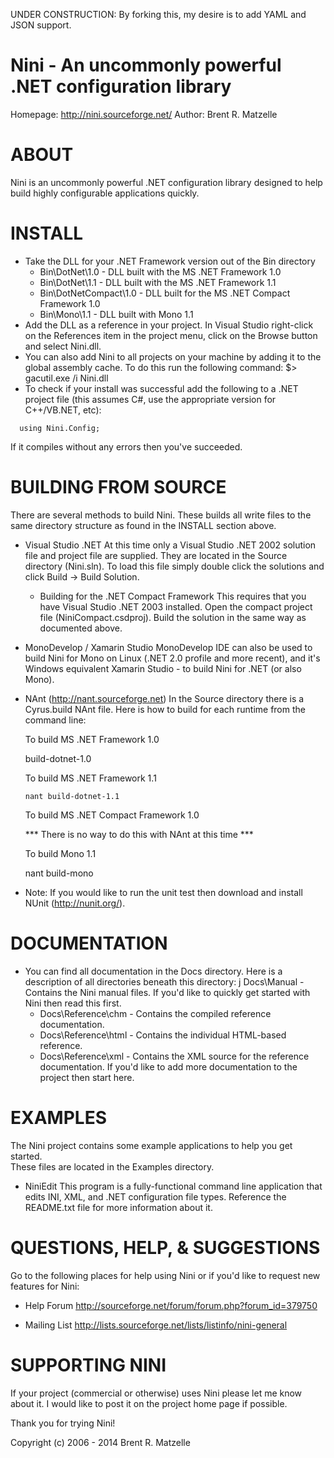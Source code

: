 UNDER CONSTRUCTION: By forking this, my desire is to add YAML and JSON support.

# Nini - An uncommonly powerful .NET configuration library

Homepage: http://nini.sourceforge.net/
Author:   Brent R. Matzelle

# ABOUT

Nini is an uncommonly powerful .NET configuration library designed to help 
build highly configurable applications quickly.

# INSTALL

- Take the DLL for your .NET Framework version out of the Bin directory 
    * Bin\DotNet\1.0 - DLL built with the MS .NET Framework 1.0
    * Bin\DotNet\1.1 - DLL built with the MS .NET Framework 1.1
    * Bin\DotNetCompact\1.0 - DLL built for the MS .NET Compact Framework 1.0
    * Bin\Mono\1.1 - DLL built with Mono 1.1
- Add the DLL as a reference in your project.  In Visual Studio right-click on 
  the References item in the project menu, click on the Browse button and 
  select Nini.dll.
- You can also add Nini to all projects on your machine by adding it to the
  global assembly cache.  To do this run the following command:
  $> gacutil.exe /i Nini.dll
- To check if your install was successful add the following to a .NET project 
  file (this assumes C#, use the appropriate version for C++/VB.NET, etc):

```
  using Nini.Config;
```

  If it compiles without any errors then you've succeeded.

# BUILDING FROM SOURCE

There are several methods to build Nini.  These builds all write files to the 
same directory structure as found in the INSTALL section above.

- Visual Studio .NET
  At this time only a Visual Studio .NET 2002 solution file and project 
  file are supplied.  They are located in the Source directory (Nini.sln).
  To load this file simply double click the solutions and click 
  Build -> Build Solution.
    * Building for the .NET Compact Framework
      This requires that you have Visual Studio .NET 2003 installed.  Open
      the compact project file (NiniCompact.csdproj).  Build the solution
      in the same way as documented above.

- MonoDevelop / Xamarin Studio
  MonoDevelop IDE can also be used to build Nini for Mono on Linux (.NET 2.0 profile and more recent), 
  and it's Windows equivalent Xamarin Studio - to build Nini for .NET (or also Mono).

- NAnt (http://nant.sourceforge.net)
  In the Source directory there is a Cyrus.build NAnt file.  Here is how to 
  build for each runtime from the command line:
  
  To build MS .NET Framework 1.0

     build-dotnet-1.0
  
  To build MS .NET Framework 1.1

      nant build-dotnet-1.1
  
  To build MS .NET Compact Framework 1.0

  *** There is no way to do this with NAnt at this time ***
  
  To build Mono 1.1

    nant build-mono

- Note: If you would like to run the unit test then download and install 
  NUnit (http://nunit.org/).

# DOCUMENTATION

- You can find all documentation in the Docs directory.  Here is a description
  of all directories beneath this directory:
    j Docs\Manual - Contains the Nini manual files.  If you'd like to quickly get 
                    started with Nini then read this first.
    * Docs\Reference\chm - Contains the compiled reference documentation.
    * Docs\Reference\html - Contains the individual HTML-based reference.
    * Docs\Reference\xml - Contains the XML source for the reference 
                         documentation.  If you'd like to add more documentation
             						 to the project then start here.

# EXAMPLES

The Nini project contains some example applications to help you get started.  
These files are located in the Examples directory.  

- NiniEdit
  This program is a fully-functional command line application 
  that edits INI, XML, and .NET configuration file types.  Reference the 
  README.txt file for more information about it.

# QUESTIONS, HELP, & SUGGESTIONS

Go to the following places for help using Nini or if you'd like to request 
new features for Nini:

* Help Forum
  http://sourceforge.net/forum/forum.php?forum_id=379750

* Mailing List
  http://lists.sourceforge.net/lists/listinfo/nini-general

# SUPPORTING NINI

If your project (commercial or otherwise) uses Nini please let me know about it.
I would like to post it on the project home page if possible.  

Thank you for trying Nini!

Copyright (c) 2006 - 2014 Brent R. Matzelle
